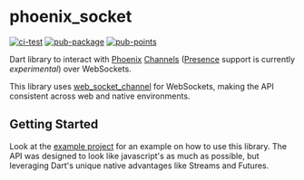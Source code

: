 # phoenix_socket

[![ci-test](https://github.com/braverhealth/phoenix-socket-dart/actions/workflows/test.yaml/badge.svg)](https://github.com/braverhealth/phoenix-socket-dart/actions/workflows/test.yaml)
[![pub-package](https://img.shields.io/pub/v/phoenix_socket.svg)](https://pub.dev/packages/phoenix_socket)
[![pub-points](https://badges.bar/phoenix_socket/pub%20points)](https://pub.dev/packages/phoenix_socket/score)

Dart library to interact with [Phoenix][1] [Channels][2] ([Presence][3] support is currently _experimental_) over WebSockets.

This library uses [web_socket_channel][4] for WebSockets, making the API consistent across web and native
environments.

## Getting Started

Look at the [example project][5] for an example on how to use this library. The API was designed to
look like javascript's as much as possible, but leveraging Dart's unique native advantages like Streams
and Futures.

[1]: https://www.phoenixframework.org/
[2]: https://hexdocs.pm/phoenix/Phoenix.Channel.html#content
[3]: https://hexdocs.pm/phoenix/Phoenix.Presence.html#content
[4]: https://pub.dev/packages/web_socket_channel
[5]: https://github.com/matehat/phoenix-socket-dart/tree/master/example
